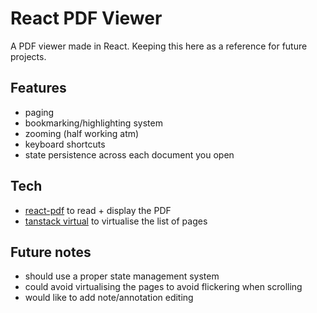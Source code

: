 # React PDF Viewer

A PDF viewer made in React. Keeping this here as a reference for future projects.

## Features

- paging
- bookmarking/highlighting system
- zooming (half working atm)
- keyboard shortcuts
- state persistence across each document you open

## Tech

- [react-pdf](https://github.com/wojtekmaj/react-pdf) to read + display the PDF
- [tanstack virtual](https://github.com/tanstack/virtual) to virtualise the list of pages

## Future notes

- should use a proper state management system
- could avoid virtualising the pages to avoid flickering when scrolling
- would like to add note/annotation editing
